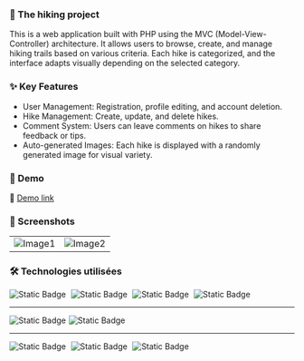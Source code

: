 ###  🥾 The hiking project


This is a web application built with PHP using the MVC (Model-View-Controller) architecture. 
It allows users to browse, create, and manage hiking trails based on various criteria. 
Each hike is categorized, and the interface adapts visually depending on the selected category.

### ✨ Key Features
- User Management: Registration, profile editing, and account deletion.
- Hike Management: Create, update, and delete hikes.
- Comment System: Users can leave comments on hikes to share feedback or tips.
- Auto-generated Images: Each hike is displayed with a randomly generated image for visual variety.

### 🚀 Demo
🔗 [Demo link](https://www.imadeus.be/others/hiking-project/)

### 📸 Screenshots
<table>
  <tr>
    <td><img src="https://www.imadeus.be/others/portfolio/images/hikes/hikes1.jpg" alt="Image1" /></td>
   <td><img src="https://www.imadeus.be/others/portfolio/images/hikes/hikes2.jpg" alt="Image2" /></td>
  </tr>
</table>  

### 🛠️ Technologies utilisées
<div style="display: inline-block; margin-right: 5px;">
  <img alt="Static Badge" src="https://img.shields.io/badge/frontend%20-%20Php/MVC/Vue%20-%20%233ea9c0?style=for-the-badge">
</div>
<div style="display: inline-block; margin-right: 5px;">
  <img alt="Static Badge" src="https://img.shields.io/badge/frontend%20-%20Tailwind%20-purple?style=for-the-badge">
</div>
<div style="display: inline-block; margin-right: 5px;">
  <img alt="Static Badge" src="https://img.shields.io/badge/frontend%20-%20html5%20-%20orange?style=for-the-badge">
</div>
<div style="display: inline-block; margin-right: 5px;">
  <img alt="Static Badge" src="https://img.shields.io/badge/frontend%20-%20scss%20-%20pink?style=for-the-badge">
</div>

---

<div style="display: inline-block; margin-right: 5px;">
  <img alt="Static Badge" src="https://img.shields.io/badge/backend%20-%20PHP%20-%20%23998fc3?style=for-the-badge">
</div><div style="display: inline-block; margin-right: 5px;">
  <img alt="Static Badge" src="https://img.shields.io/badge/backend%20-%20PhpMyAdmin/SQL%20-%20%23e95420?style=for-the-badge">
</div>
  
---

<div style="display: inline-block; margin-right: 5px;">
  <img alt="Static Badge" src="https://img.shields.io/badge/program%20-%20vscode%20-%20%23397ab2?style=for-the-badge">
</div>
<div style="display: inline-block; margin-right: 5px;">
  <img alt="Static Badge" src="https://img.shields.io/badge/program%20-%20git%20-%20%23ffb321?style=for-the-badge">
</div>
<div style="display: inline-block; margin-right: 5px;">
  <img alt="Static Badge" src="https://img.shields.io/badge/program%20-%20github%20-%20red?style=for-the-badge">
</div>


